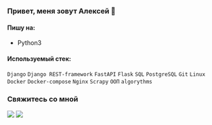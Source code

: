 ### Привет, меня зовут Алексей 👋

#### Пишу на:
- Python3

#### Используемый стек:

`Django` `Django REST-framework` `FastAPI` `Flask` `SQL` `PostgreSQL` `Git` `Linux` `Docker` `Docker-compose` `Nginx` `Scrapy` `ООП` `algorythms`

### Свяжитесь со мной
<a href="http://t.me/alxshvalev/"><img src="https://img.shields.io/badge/Telegram-gray"></a>
<a href="mailto:silverman2004@list.ru"><img src="https://img.shields.io/badge/E-mail-gray"></a>

